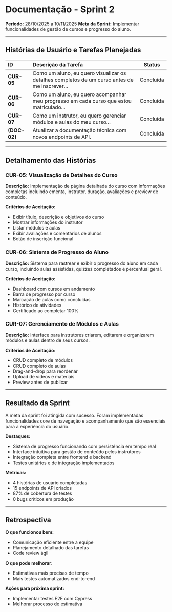 # Documentação - Sprint 2

**Período:** 28/10/2025 a 10/11/2025
**Meta da Sprint:** Implementar funcionalidades de gestão de cursos e progresso do aluno.

---

## Histórias de Usuário e Tarefas Planejadas

| ID | Descrição da Tarefa | Status |
| :--- | :--- | :---: |
| **CUR-05** | Como um aluno, eu quero visualizar os detalhes completos de um curso antes de me inscrever... | Concluída |
| **CUR-06** | Como um aluno, eu quero acompanhar meu progresso em cada curso que estou matriculado... | Concluída |
| **CUR-07** | Como um instrutor, eu quero gerenciar módulos e aulas do meu curso... | Concluída |
| **(DOC-02)** | Atualizar a documentação técnica com novos endpoints de API. | Concluída |

---

## Detalhamento das Histórias

### CUR-05: Visualização de Detalhes do Curso
**Descrição:** Implementação de página detalhada do curso com informações completas incluindo ementa, instrutor, duração, avaliações e preview de conteúdo.

**Critérios de Aceitação:**
- Exibir título, descrição e objetivos do curso
- Mostrar informações do instrutor
- Listar módulos e aulas
- Exibir avaliações e comentários de alunos
- Botão de inscrição funcional

### CUR-06: Sistema de Progresso do Aluno
**Descrição:** Sistema para rastrear e exibir o progresso do aluno em cada curso, incluindo aulas assistidas, quizzes completados e percentual geral.

**Critérios de Aceitação:**
- Dashboard com cursos em andamento
- Barra de progresso por curso
- Marcação de aulas como concluídas
- Histórico de atividades
- Certificado ao completar 100%

### CUR-07: Gerenciamento de Módulos e Aulas
**Descrição:** Interface para instrutores criarem, editarem e organizarem módulos e aulas dentro de seus cursos.

**Critérios de Aceitação:**
- CRUD completo de módulos
- CRUD completo de aulas
- Drag-and-drop para reordenar
- Upload de vídeos e materiais
- Preview antes de publicar

---

## Resultado da Sprint

A meta da sprint foi atingida com sucesso. Foram implementadas funcionalidades core de navegação e acompanhamento que são essenciais para a experiência do usuário.

**Destaques:**
- Sistema de progresso funcionando com persistência em tempo real
- Interface intuitiva para gestão de conteúdo pelos instrutores
- Integração completa entre frontend e backend
- Testes unitários e de integração implementados

**Métricas:**
- 4 histórias de usuário completadas
- 15 endpoints de API criados
- 87% de cobertura de testes
- 0 bugs críticos em produção

---

## Retrospectiva

**O que funcionou bem:**
- Comunicação eficiente entre a equipe
- Planejamento detalhado das tarefas
- Code review ágil

**O que pode melhorar:**
- Estimativas mais precisas de tempo
- Mais testes automatizados end-to-end

**Ações para próxima sprint:**
- Implementar testes E2E com Cypress
- Melhorar processo de estimativa
